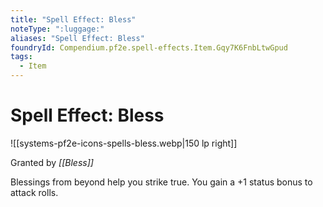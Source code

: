 ```yaml
---
title: "Spell Effect: Bless"
noteType: ":luggage:"
aliases: "Spell Effect: Bless"
foundryId: Compendium.pf2e.spell-effects.Item.Gqy7K6FnbLtwGpud
tags:
  - Item
---
```


# Spell Effect: Bless
![[systems-pf2e-icons-spells-bless.webp|150 lp right]]

Granted by _[[Bless]]_

Blessings from beyond help you strike true. You gain a +1 status bonus to attack rolls.
